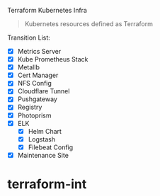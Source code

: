 Terraform Kubernetes Infra

> Kubernetes resources defined as Terraform

Transition List:
- [x] Metrics Server
- [x] Kube Prometheus Stack
- [x] Metallb
- [x] Cert Manager
- [x] NFS Config
- [x] Cloudflare Tunnel
- [x] Pushgateway
- [x] Registry
- [x] Photoprism
- [x] ELK
  - [x] Helm Chart
  - [x] Logstash
  - [x] Filebeat Config
- [x] Maintenance Site
# terraform-int
